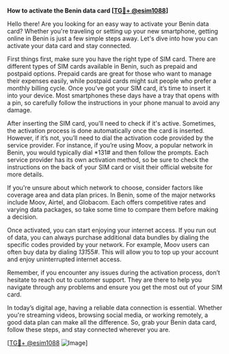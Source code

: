 **How to activate the Benin data card [[TG💪+ @esim1088](https://t.me/s/esim1088)]**

Hello there! Are you looking for an easy way to activate your Benin data card? Whether you're traveling or setting up your new smartphone, getting online in Benin is just a few simple steps away. Let's dive into how you can activate your data card and stay connected.

First things first, make sure you have the right type of SIM card. There are different types of SIM cards available in Benin, such as prepaid and postpaid options. Prepaid cards are great for those who want to manage their expenses easily, while postpaid cards might suit people who prefer a monthly billing cycle. Once you've got your SIM card, it’s time to insert it into your device. Most smartphones these days have a tray that opens with a pin, so carefully follow the instructions in your phone manual to avoid any damage.

After inserting the SIM card, you'll need to check if it's active. Sometimes, the activation process is done automatically once the card is inserted. However, if it’s not, you’ll need to dial the activation code provided by the service provider. For instance, if you’re using Moov, a popular network in Benin, you would typically dial *131# and then follow the prompts. Each service provider has its own activation method, so be sure to check the instructions on the back of your SIM card or visit their official website for more details.

If you're unsure about which network to choose, consider factors like coverage area and data plan prices. In Benin, some of the major networks include Moov, Airtel, and Globacom. Each offers competitive rates and varying data packages, so take some time to compare them before making a decision.

Once activated, you can start enjoying your internet access. If you run out of data, you can always purchase additional data bundles by dialing the specific codes provided by your network. For example, Moov users can often buy data by dialing *131*55#. This will allow you to top up your account and enjoy uninterrupted internet access.

Remember, if you encounter any issues during the activation process, don’t hesitate to reach out to customer support. They are there to help you navigate through any problems and ensure you get the most out of your SIM card.

In today’s digital age, having a reliable data connection is essential. Whether you're streaming videos, browsing social media, or working remotely, a good data plan can make all the difference. So, grab your Benin data card, follow these steps, and stay connected wherever you are.

[[TG💪+ @esim1088](https://t.me/s/esim1088) ![Image](https://i.postimg.cc/Y0z9fWf4/image.png)]